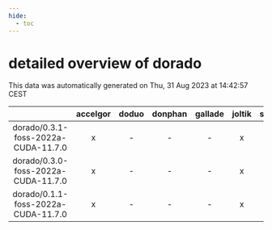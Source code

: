```yaml
---
hide:
  - toc
---
```


detailed overview of dorado
===========================


This data was automatically generated on Thu, 31 Aug 2023 at 14:42:57 CEST  

| |accelgor|doduo|donphan|gallade|joltik|skitty|swalot|victini|
| :---: | :---: | :---: | :---: | :---: | :---: | :---: | :---: | :---: |
|dorado/0.3.1-foss-2022a-CUDA-11.7.0|x|-|-|-|x|-|-|-|
|dorado/0.3.0-foss-2022a-CUDA-11.7.0|x|-|-|-|x|-|-|-|
|dorado/0.1.1-foss-2022a-CUDA-11.7.0|x|-|-|-|x|-|-|-|
